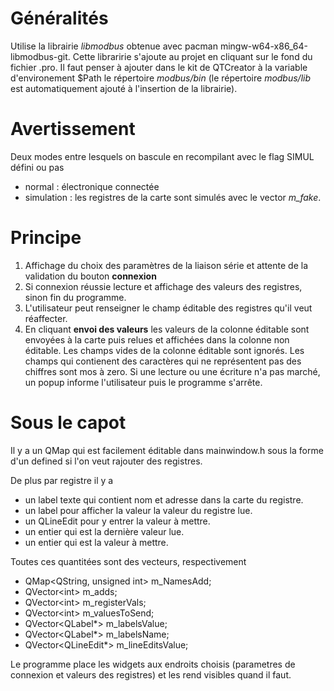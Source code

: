 # Généralités
Utilise la librairie *libmodbus* obtenue avec pacman mingw-w64-x86_64-libmodbus-git. 
Cette libraririe s'ajoute au projet en cliquant sur
le fond du fichier .pro. Il faut penser à ajouter dans le kit de QTCreator à 
la variable d'environement $Path le répertoire *modbus/bin* 
(le répertoire *modbus/lib* est automatiquement ajouté à l'insertion de la librairie).

# Avertissement
Deux modes entre lesquels on bascule en recompilant avec le flag SIMUL défini ou pas
- normal : électronique connectée
- simulation : les registres de la carte sont simulés avec le vector *m_fake*.

# Principe
1. Affichage du choix des paramètres de la liaison série et attente de la validation du bouton **connexion**
2. Si connexion réussie lecture et affichage des valeurs des registres, sinon fin du programme.
3. L'utilisateur peut renseigner le champ éditable des registres qu'il veut réaffecter. 
4. En cliquant **envoi des valeurs** les valeurs de la colonne éditable sont envoyées à la carte puis 
relues et affichées dans la colonne non éditable. Les champs vides de la colonne éditable 
sont ignorés. Les champs qui contienent des caractères qui ne représentent pas des chiffres sont mos à zero.
Si une lecture ou une écriture n'a pas marché, un popup informe l'utilisateur puis le programme
s'arrête.

# Sous le capot
Il y a un QMap qui est facilement éditable dans mainwindow.h
sous la forme d'un defined si l'on veut rajouter des registres. 

De plus par registre il y a 
- un label texte qui contient nom et adresse dans la carte du registre.
- un label pour afficher la valeur la valeur du registre lue.
- un QLineEdit pour y entrer la valeur à mettre.
- un entier qui est la dernière valeur lue.
- un entier qui est la valeur à mettre.

Toutes ces quantitées sont des vecteurs, respectivement 
- QMap\<QString, unsigned int> m_NamesAdd;
- QVector\<int> m_adds;
- QVector\<int> m_registerVals;
- QVector\<int> m_valuesToSend;
- QVector\<QLabel*> m_labelsValue;
- QVector\<QLabel*> m_labelsName;
- QVector\<QLineEdit*> m_lineEditsValue;

Le programme place les widgets aux endroits choisis (parametres de connexion et valeurs des registres)
et les rend visibles quand il faut.
